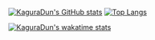 [![KaguraDun's GitHub stats](https://github-readme-stats-bay-eight.vercel.app/api?username=KaguraDun&count_private=true&hide=stars&show_icons=true&hide_border=true)](https://github.com/KaguraDun/github-readme-stats)
[![Top Langs](https://github-readme-stats-bay-eight.vercel.app/api/top-langs/?username=KaguraDun&layout=compact&hide_border=true)](https://github.com/KaguraDun/github-readme-stats)

[![KaguraDun's wakatime stats](https://github-readme-stats-bay-eight.vercel.app/api/wakatime?username=KaguraDun&hide_border=true)](https://github.com/KaguraDun/github-readme-stats)


